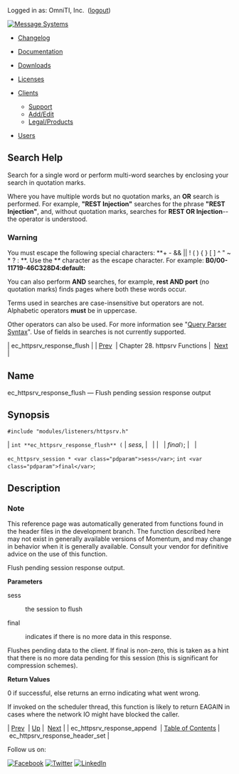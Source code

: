 Logged in as: OmniTI, Inc.  ([logout](https://support.messagesystems.com/logout.php))

[![Message Systems](https://support.messagesystems.com/images/ms-white205.png)](https://support.messagesystems.com/start.php) 

*   [Changelog](https://support.messagesystems.com/start.php?show=changelog)
*   [Documentation](https://support.messagesystems.com/docs/)
*   [Downloads](https://support.messagesystems.com/start.php)

*   [Licenses](https://support.messagesystems.com/license_summary.php)
*   <a href="">Clients</a>
    *   [Support](https://support.messagesystems.com/cs.php)
    *   [Add/Edit](https://support.messagesystems.com/edit_client.php)
    *   [Legal/Products](https://support.messagesystems.com/edit_products.php)
*   [Users](https://support.messagesystems.com/edit_customer.php)

## Search Help

Search for a single word or perform multi-word searches by enclosing your search in quotation marks.

Where you have multiple words but no quotation marks, an **OR** search is performed. For example, **"REST Injection"** searches for the phrase **"REST Injection"**, and, without quotation marks, searches for **REST OR Injection**--the operator is understood.

### Warning

You must escape the following special characters: **+ - && || ! ( ) { } [ ] ^ " ~ * ? : \**. Use the **\** character as the escape character. For example: **B0/00-11719-46C328D4\:default\:**

You can also perform **AND** searches, for example, **rest AND port** (no quotation marks) finds pages where both these words occur.

Terms used in searches are case-insensitive but operators are not. Alphabetic operators **must** be in uppercase.

Other operators can also be used. For more information see "[Query Parser Syntax](https://lucene.apache.org/core/old_versioned_docs/versions/3_0_0/queryparsersyntax.html)". Use of fields in searches is not currently supported.

| ec_httpsrv_response_flush |
| [Prev](apis.ec_httpsrv_response_append.php)  | Chapter 28. httpsrv Functions |  [Next](apis.ec_httpsrv_response_header_set.php) |

<a name="apis.ec_httpsrv_response_flush"></a>
## Name

ec_httpsrv_response_flush — Flush pending session response output

## Synopsis

`#include "modules/listeners/httpsrv.h"`

| `int **ec_httpsrv_response_flush** (` | <var class="pdparam">sess</var>, |   |
|   | <var class="pdparam">final</var>`)`; |   |

`ec_httpsrv_session * <var class="pdparam">sess</var>`;
`int <var class="pdparam">final</var>`;<a name="idp25508592"></a>
## Description

### Note

This reference page was automatically generated from functions found in the header files in the development branch. The function described here may not exist in generally available versions of Momentum, and may change in behavior when it is generally available. Consult your vendor for definitive advice on the use of this function.

Flush pending session response output.

**Parameters**

<dl class="variablelist">

<dt>sess</dt>

<dd>

the session to flush

</dd>

<dt>final</dt>

<dd>

indicates if there is no more data in this response.

</dd>

</dl>

Flushes pending data to the client. If final is non-zero, this is taken as a hint that there is no more data pending for this session (this is significant for compression schemes).

**Return Values**

0 if successful, else returns an errno indicating what went wrong.

If invoked on the scheduler thread, this function is likely to return EAGAIN in cases where the network IO might have blocked the caller.

| [Prev](apis.ec_httpsrv_response_append.php)  | [Up](httpsrv.php) |  [Next](apis.ec_httpsrv_response_header_set.php) |
| ec_httpsrv_response_append  | [Table of Contents](index.php) |  ec_httpsrv_response_header_set |

Follow us on:

[![Facebook](https://support.messagesystems.com/images/icon-facebook.png)](http://www.facebook.com/messagesystems) [![Twitter](https://support.messagesystems.com/images/icon-twitter.png)](http://twitter.com/#!/MessageSystems) [![LinkedIn](https://support.messagesystems.com/images/icon-linkedin.png)](http://www.linkedin.com/company/message-systems)